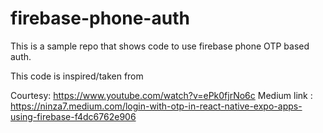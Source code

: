 # firebase-phone-auth

This is a sample repo that shows code to use firebase phone OTP based auth.

This code is inspired/taken from

Courtesy: https://www.youtube.com/watch?v=ePk0fjrNo6c 
Medium link : https://ninza7.medium.com/login-with-otp-in-react-native-expo-apps-using-firebase-f4dc6762e906 
